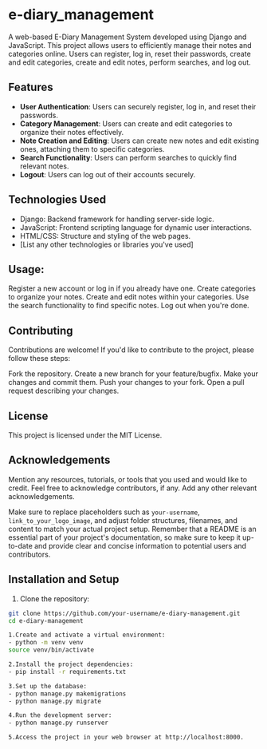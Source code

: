 # e-diary_management

A web-based E-Diary Management System developed using Django and JavaScript. This project allows users to efficiently manage their notes and categories online. Users can register, log in, reset their passwords, create and edit categories, create and edit notes, perform searches, and log out.

## Features

- **User Authentication**: Users can securely register, log in, and reset their passwords.
- **Category Management**: Users can create and edit categories to organize their notes effectively.
- **Note Creation and Editing**: Users can create new notes and edit existing ones, attaching them to specific categories.
- **Search Functionality**: Users can perform searches to quickly find relevant notes.
- **Logout**: Users can log out of their accounts securely.

## Technologies Used

- Django: Backend framework for handling server-side logic.
- JavaScript: Frontend scripting language for dynamic user interactions.
- HTML/CSS: Structure and styling of the web pages.
- [List any other technologies or libraries you've used]

## Usage:

Register a new account or log in if you already have one.
Create categories to organize your notes.
Create and edit notes within your categories.
Use the search functionality to find specific notes.
Log out when you're done.

## Contributing
Contributions are welcome! If you'd like to contribute to the project, please follow these steps:

Fork the repository.
Create a new branch for your feature/bugfix.
Make your changes and commit them.
Push your changes to your fork.
Open a pull request describing your changes.

## License
This project is licensed under the MIT License.

## Acknowledgements
Mention any resources, tutorials, or tools that you used and would like to credit.
Feel free to acknowledge contributors, if any.
Add any other relevant acknowledgements.


Make sure to replace placeholders such as `your-username`, `link_to_your_logo_image`, and adjust folder structures, filenames, and content to match your actual project setup.
Remember that a README is an essential part of your project's documentation, so make sure to keep it up-to-date and provide clear and concise information to potential users and contributors.

## Installation and Setup

1. Clone the repository:

```bash
git clone https://github.com/your-username/e-diary-management.git
cd e-diary-management

1.Create and activate a virtual environment:
- python -m venv venv
source venv/bin/activate

2.Install the project dependencies:
- pip install -r requirements.txt

3.Set up the database:
- python manage.py makemigrations
- python manage.py migrate

4.Run the development server:
- python manage.py runserver

5.Access the project in your web browser at http://localhost:8000.
```
